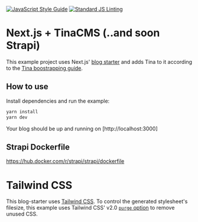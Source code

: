 [![JavaScript Style Guide](https://img.shields.io/badge/code_style-standard-brightgreen.svg)](https://standardjs.com)
[![Standard JS Linting](https://github.com/kikeonline/tina-next-js/actions/workflows/github-actions-standard-js-lint.yml/badge.svg?branch=main)](https://github.com/kikeonline/tina-next-js/actions/workflows/github-actions-standard-js-lint.yml)


# Next.js + TinaCMS (..and soon Strapi)

This example project uses Next.js' [blog starter](https://next-blog-starter.now.sh/) and adds Tina to it according to the [Tina boostrapping guide](https://tinacms.org/guides/nextjs/adding-tina/overview).

## How to use

Install dependencies and run the example:

```bash
yarn install
yarn dev
```
Your blog should be up and running on [http://localhost:3000]


## Strapi Dockerfile

https://hub.docker.com/r/strapi/strapi/dockerfile

# Tailwind CSS

This blog-starter uses [Tailwind CSS](https://tailwindcss.com). To control the generated stylesheet's filesize, this example uses Tailwind CSS' v2.0 [`purge` option](https://tailwindcss.com/docs/controlling-file-size/#removing-unused-css) to remove unused CSS.
